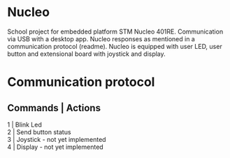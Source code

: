 # Nucleo
School project for embedded platform STM Nucleo 401RE. Communication via USB with a desktop app. Nucleo responses as mentioned in a communication protocol (readme). Nucleo is equipped with user LED, user button and extensional board with joystick and display.
# Communication protocol
## Commands | Actions
1 | Blink Led <br/>
2 | Send button status <br/>
3 | Joystick - not yet implemented <br/>
4 | Display - not yet implemented <br/>
